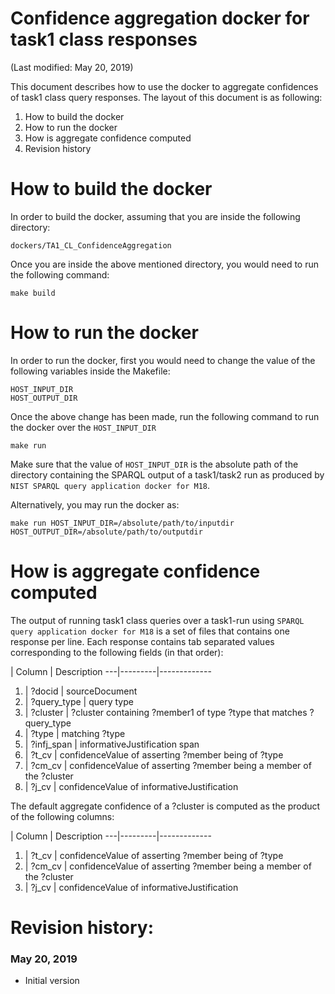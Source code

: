 # Confidence aggregation docker for task1 class responses

(Last modified: May 20, 2019)

This document describes how to use the docker to aggregate confidences of task1 class query responses. The layout of this document is as following:

  1. How to build the docker
  2. How to run the docker
  3. How is aggregate confidence computed
  4. Revision history

# How to build the docker

In order to build the docker, assuming that you are inside the following directory:

`dockers/TA1_CL_ConfidenceAggregation`

Once you are inside the above mentioned directory, you would need to run the following command:

~~~
make build
~~~

# How to run the docker

In order to run the docker, first you would need to change the value of the following variables inside the Makefile:

~~~
HOST_INPUT_DIR
HOST_OUTPUT_DIR
~~~

Once the above change has been made, run the following command to run the docker over the `HOST_INPUT_DIR`

~~~
make run
~~~

Make sure that the value of `HOST_INPUT_DIR` is the absolute path of the directory containing the SPARQL output of a task1/task2 run as produced by `NIST SPARQL query application docker for M18`.

Alternatively, you may run the docker as:

~~~
make run HOST_INPUT_DIR=/absolute/path/to/inputdir HOST_OUTPUT_DIR=/absolute/path/to/outputdir
~~~

# How is aggregate confidence computed

The output of running task1 class queries over a task1-run using `SPARQL query application docker for M18` is a set of files that contains one response per line. Each response contains tab separated values corresponding to the following fields (in that order):

| Column  | Description
---|---------|-------------
1. |   ?docid       |  sourceDocument
2. |   ?query_type  |  query type
3. |   ?cluster     |  ?cluster containing ?member1 of type ?type that matches ?query_type
4. |   ?type        |  matching ?type
5. |   ?infj_span   |  informativeJustification span
6. |   ?t_cv        |  confidenceValue of asserting ?member being of ?type
7. |   ?cm_cv       |  confidenceValue of asserting ?member being a member of the ?cluster
8. |   ?j_cv        |  confidenceValue of informativeJustification

The default aggregate confidence of a ?cluster is computed as the product of the following columns:

| Column  | Description
---|---------|-------------
1. |   ?t_cv        |  confidenceValue of asserting ?member being of ?type
2. |   ?cm_cv       |  confidenceValue of asserting ?member being a member of the ?cluster
3. |   ?j_cv        |  confidenceValue of informativeJustification

# Revision history:
### May 20, 2019
  * Initial version

